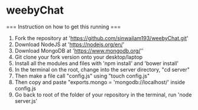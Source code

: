 # weebyChat

=== Instruction on how to get this running ===

1. Fork the repository at 'https://github.com/sinwailam193/weebyChat.git'
2. Download NodeJS at 'https://nodejs.org/en/'
3. Download MongoDB at 'https://www.mongodb.org/''
4. Git clone your fork version onto your desktop/laptop
5. Install all the modules and files with 'npm install' and 'bower install'
6. In the terminal on the root, change into the server directory, "cd server" 
7. Then make a file call "config.js" using "touch config.js"
8. Then copy and paste "exports.mongo = 'mongodb://localhost/<NAMEOFDB>' inside config.js
7. Go back to root of the folder of your repository in the terminal, run 'node server.js'